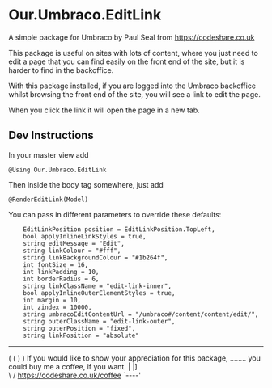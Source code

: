 # Our.Umbraco.EditLink

A simple package for Umbraco by Paul Seal from https://codeshare.co.uk

This package is useful on sites with lots of content, where you just
need to edit a page that you can find easily on the front end of the
site, but it is harder to find in the backoffice.

With this package installed, if you are logged into the Umbraco backoffice whilst 
browsing the front end of the site, you will see a link to edit the page.

When you click the link it will open the page in a new tab.

## Dev Instructions ##

In your master view add

```
@Using Our.Umbraco.EditLink
```

Then inside the body tag somewhere, just add

```
@RenderEditLink(Model)
```

You can pass in different parameters to override these defaults:

```
    EditLinkPosition position = EditLinkPosition.TopLeft,
    bool applyInlineLinkStyles = true,
    string editMessage = "Edit",
    string linkColour = "#fff",
    string linkBackgroundColour = "#1b264f",
    int fontSize = 16,
    int linkPadding = 10,
    int borderRadius = 6,
    string linkClassName = "edit-link-inner",
    bool applyInlineOuterElementStyles = true,
    int margin = 10,
    int zindex = 10000,
    string umbracoEditContentUrl = "/umbraco#/content/content/edit/",
    string outerClassName = "edit-link-outer",
    string outerPosition = "fixed",
    string linkPosition = "absolute"
```

-------------------------------------------------------------------------------------

   ( (
    ) )       If you would like to show your appreciation for this package, 
  ........    you could buy me a coffee, if you want.
  |      |]   
  \      /    https://codeshare.co.uk/coffee
   `----'
